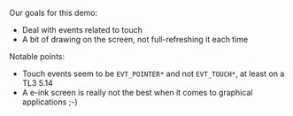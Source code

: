 
Our goals for this demo:

 * Deal with events related to touch
 * A bit of drawing on the screen, not full-refreshing it each time

Notable points:

 * Touch events seem to be `EVT_POINTER*` and not `EVT_TOUCH*`, at least on a TL3 5.14
 * A e-ink screen is really not the best when it comes to graphical applications ;-)
